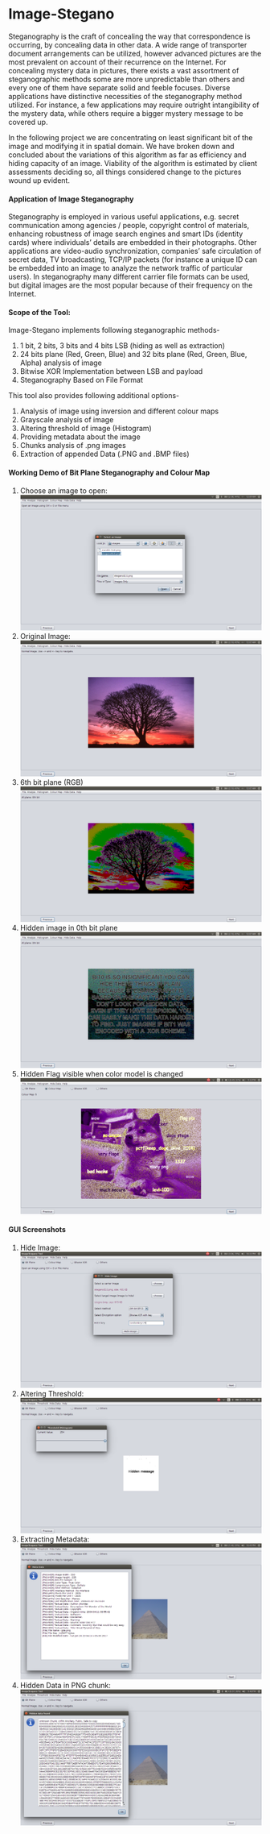 # Image-Stegano 
Steganography is the craft of concealing the way that correspondence is occurring, by concealing data in other data. A wide range of transporter document arrangements can be utilized, however advanced pictures are the most prevalent on account of their recurrence on the Internet. For concealing mystery data in pictures, there exists a vast assortment of steganographic methods some are more unpredictable than others and every one of them have separate solid and feeble focuses. Diverse applications have distinctive necessities of the steganography method utilized. For instance, a few applications may require outright intangibility of the mystery data, while others require a bigger mystery message to be covered up.

In the following project we are concentrating on least significant bit of the image and modifying it in spatial domain. We have broken down and concluded about the variations of this algorithm as far as efficiency and hiding capacity of an image. Viability of the algorithm is estimated by client assessments deciding so, all things considered change to the pictures wound up evident.

#### Application of Image Steganography

Steganography is employed in various useful applications, e.g. secret communication among agencies /
people, copyright control of materials, enhancing robustness of image search engines and smart IDs
(identity cards) where individuals’ details are embedded in their photographs. Other applications are
video-audio synchronization, companies’ safe circulation of secret data, TV broadcasting, TCP/IP packets
(for instance a unique ID can be embedded into an image to analyze the network traffic of particular
users). In steganography many different carrier file formats can be used, but digital images are the most
popular because of their frequency on the Internet.

#### Scope of the Tool:

Image-Stegano implements following steganographic methods-

1. 1 bit, 2 bits, 3 bits and 4 bits LSB (hiding as well as extraction)
2. 24 bits plane (Red, Green, Blue) and 32 bits plane (Red, Green, Blue, Alpha) analysis of image 
3. Bitwise XOR Implementation between LSB and payload
4. Steganography Based on File Format

This tool also provides following additional options-

1. Analysis of image using inversion and different colour maps
2. Grayscale analysis of image
3. Altering threshold of image (Histogram)
4. Providing metadata about the image
5. Chunks analysis of .png images
6. Extraction of appended Data (.PNG and .BMP files)

#### Working Demo of Bit Plane Steganography and Colour Map

1. Choose an image to open: ![Opening Image](./screenshots/openingImage.png)
2. Original Image: ![Selected Image](./screenshots/openedImage.png)
3. 6th bit plane (RGB) ![All Plane 6th bit](./screenshots/allPlane6.png)
4. Hidden image in 0th bit plane ![Hidden Image](./screenshots/bpcsHidden.png)
5. Hidden Flag visible when color model is changed ![Hidden Flag](./screenshots/colourMap.png)

#### GUI Screenshots

1. Hide Image: ![Hide Image](./screenshots/hideImage.png)
2. Altering Threshold: ![Altering Threshold](./screenshots/threshold.png)
3. Extracting Metadata: ![Extracting Metadata](./screenshots/meta_data.png)
4. Hidden Data in PNG chunk: ![PNG Check](./screenshots/png_check.png)


